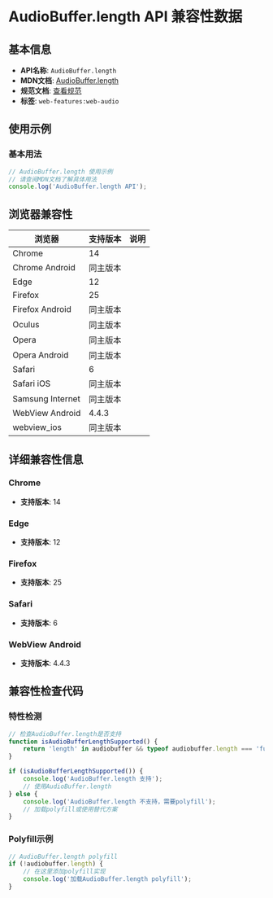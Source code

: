 # AudioBuffer.length API 兼容性数据

## 基本信息

- **API名称**: `AudioBuffer.length`
- **MDN文档**: [AudioBuffer.length](https://developer.mozilla.org/docs/Web/API/AudioBuffer/length)
- **规范文档**: [查看规范](https://webaudio.github.io/web-audio-api/#dom-audiobuffer-length)
- **标签**: `web-features:web-audio`

## 使用示例

### 基本用法

```javascript
// AudioBuffer.length 使用示例
// 请查阅MDN文档了解具体用法
console.log('AudioBuffer.length API');
```

## 浏览器兼容性

| 浏览器 | 支持版本 | 说明 |
|--------|----------|------|
| Chrome | 14 |  |
| Chrome Android | 同主版本 |  |
| Edge | 12 |  |
| Firefox | 25 |  |
| Firefox Android | 同主版本 |  |
| Oculus | 同主版本 |  |
| Opera | 同主版本 |  |
| Opera Android | 同主版本 |  |
| Safari | 6 |  |
| Safari iOS | 同主版本 |  |
| Samsung Internet | 同主版本 |  |
| WebView Android | 4.4.3 |  |
| webview_ios | 同主版本 |  |

## 详细兼容性信息

### Chrome

- **支持版本**: 14

### Edge

- **支持版本**: 12

### Firefox

- **支持版本**: 25

### Safari

- **支持版本**: 6

### WebView Android

- **支持版本**: 4.4.3

## 兼容性检查代码

### 特性检测

```javascript
// 检查AudioBuffer.length是否支持
function isAudioBufferLengthSupported() {
    return 'length' in audiobuffer && typeof audiobuffer.length === 'function';
}

if (isAudioBufferLengthSupported()) {
    console.log('AudioBuffer.length 支持');
    // 使用AudioBuffer.length
} else {
    console.log('AudioBuffer.length 不支持，需要polyfill');
    // 加载polyfill或使用替代方案
}
```

### Polyfill示例

```javascript
// AudioBuffer.length polyfill
if (!audiobuffer.length) {
    // 在这里添加polyfill实现
    console.log('加载AudioBuffer.length polyfill');
}
```

